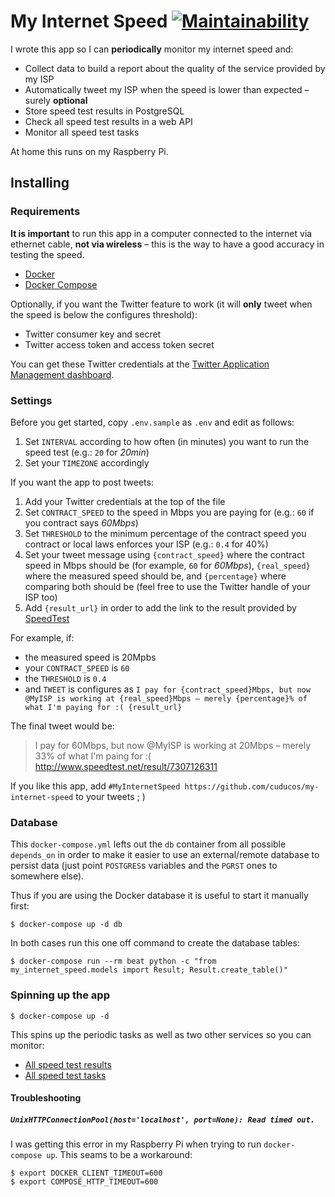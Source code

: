 # My Internet Speed [![Maintainability](https://api.codeclimate.com/v1/badges/c27cfa7434a7196685bc/maintainability)](https://codeclimate.com/github/cuducos/my-internet-speed/maintainability)

I wrote this app so I can **periodically** monitor my internet speed and:

* Collect data to build a report about the quality of the service provided by my ISP
* Automatically tweet my ISP when the speed is lower than expected – surely **optional**
* Store speed test results in PostgreSQL
* Check all speed test results in a web API
* Monitor all speed test tasks

At home this runs on my Raspberry Pi.

## Installing

### Requirements

**It is important** to run this app in a computer connected to the internet via ethernet cable, **not via wireless** – this is the way to have a good accuracy in testing the speed.

* [Docker](https://docs.docker.com/install/)
* [Docker Compose](https://docs.docker.com/compose/install/)

Optionally, if you want the Twitter feature to work (it will **only** tweet when the speed is below the configures threshold):

* Twitter consumer key and secret
* Twitter access token and access token secret

You can get these Twitter credentials at the [Twitter Application Management dashboard](https://apps.twitter.com/).

### Settings

Before you get started, copy `.env.sample` as `.env` and edit as follows:

1. Set `INTERVAL` according to how often (in minutes) you want to run the speed test (e.g.: `20` for _20min_)
1. Set your `TIMEZONE` accordingly

If you want the app to post tweets:

1. Add your Twitter credentials at the top of the file
1. Set `CONTRACT_SPEED` to the speed in Mbps you are paying for (e.g.: `60` if you contract says _60Mbps_)
1. Set `THRESHOLD` to the minimum percentage of the contract speed you contract or local laws enforces your ISP (e.g.: `0.4` for 40%)
1. Set your tweet message using `{contract_speed}` where the contract speed in Mbps should be (for example, `60` for _60Mbps_), `{real_speed}` where the measured speed should be, and `{percentage}` where comparing both should be (feel free to use the Twitter handle of your ISP too)
1. Add `{result_url}` in order to add the link to the result provided by [SpeedTest](https://speedtest.net)

For example, if:

* the measured speed is 20Mpbs
* your `CONTRACT_SPEED` is `60`
* the `THRESHOLD` is `0.4`
* and `TWEET` is configures as  `I pay for {contract_speed}Mbps, but now @MyISP is working at {real_speed}Mbps – merely {percentage}% of what I'm paying for :( {result_url}`

The final tweet would be:

> I pay for 60Mbps, but now @MyISP is working at 20Mbps – merely 33% of what I'm paing for :( http://www.speedtest.net/result/7307126311

If you like this app, add `#MyInternetSpeed https://github.com/cuducos/my-internet-speed` to your tweets ; )

### Database

This `docker-compose.yml` lefts out the `db` container from all possible `depends_on` in order to make it easier to use an external/remote database to persist data (just point `POSTGRES`s variables and the `PGRST` ones to somewhere else).

Thus if you are using the Docker database it is useful to start it manually first:

```console
$ docker-compose up -d db
```

In both cases run this one off command to create the database tables:

```console
$ docker-compose run --rm beat python -c "from my_internet_speed.models import Result; Result.create_table()"
```

### Spinning up the app

```console
$ docker-compose up -d
```

This spins up the periodic tasks as well as two other services so you can monitor:

* [All speed test results](https://localhost:3000)
* [All speed test tasks](https://localhost:5555)

#### Troubleshooting

##### `UnixHTTPConnectionPool(host='localhost', port=None): Read timed out.`

I was getting this error in my Raspberry Pi when trying to run `docker-compose up`. This seams to be a workaround:

```console
$ export DOCKER_CLIENT_TIMEOUT=600
$ export COMPOSE_HTTP_TIMEOUT=600
```